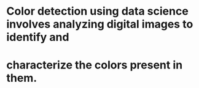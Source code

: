  
# Color detection using data science involves analyzing digital images to identify and
 # characterize the colors present in them.

